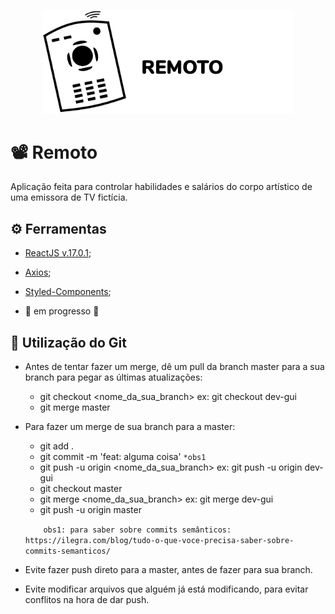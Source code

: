 <p align="center"> 
  <img src='https://github.com/cgmbauer/assets/blob/master/logo/Remoto.svg' alt='Remoto logo' width="400px" />
</p>


# :film_projector: Remoto

Aplicação feita para controlar habilidades e salários do corpo artístico de uma emissora de TV fictícia.

## :gear: Ferramentas

- [ReactJS v.17.0.1](https://reactjs.org/);

- [Axios](https://github.com/axios/axios);

- [Styled-Components](https://styled-components.com/);

- :construction: em progresso :construction:


## :green_book: Utilização do Git

- Antes de tentar fazer um merge, dê um pull da branch master para a sua branch para pegar as últimas atualizações:

    - git checkout <nome_da_sua_branch>                  ex: git checkout dev-gui
    - git merge master
    
- Para fazer um merge de sua branch para a master:

    - git add .
    - git commit -m 'feat: alguma coisa'     `*obs1`
    - git push -u origin <nome_da_sua_branch>            ex: git push -u origin dev-gui
    - git checkout master                  
    - git merge <nome_da_sua_branch>                     ex: git merge dev-gui
    - git push -u origin master
    
    `    
    obs1: para saber sobre commits semânticos: https://ilegra.com/blog/tudo-o-que-voce-precisa-saber-sobre-commits-semanticos/
    `
    
- Evite fazer push direto para a master, antes de fazer para sua branch.

- Evite modificar arquivos que alguém já está modificando, para evitar conflitos na hora de dar push.
